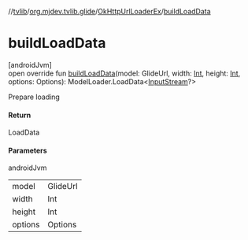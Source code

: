 //[tvlib](../../../index.md)/[org.mjdev.tvlib.glide](../index.md)/[OkHttpUrlLoaderEx](index.md)/[buildLoadData](build-load-data.md)

# buildLoadData

[androidJvm]\
open override fun [buildLoadData](build-load-data.md)(model: GlideUrl, width: [Int](https://kotlinlang.org/api/latest/jvm/stdlib/kotlin/-int/index.html), height: [Int](https://kotlinlang.org/api/latest/jvm/stdlib/kotlin/-int/index.html), options: Options): ModelLoader.LoadData&lt;[InputStream](https://developer.android.com/reference/kotlin/java/io/InputStream.html)?&gt;

Prepare loading

#### Return

LoadData

#### Parameters

androidJvm

| | |
|---|---|
| model | GlideUrl |
| width | Int |
| height | Int |
| options | Options |
